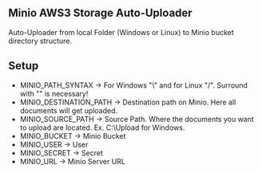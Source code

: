 ## Minio AWS3 Storage Auto-Uploader
Auto-Uploader from local Folder (Windows or Linux) to Minio bucket directory structure.

## Setup
- MINIO_PATH_SYNTAX -> For Windows "\\" and for Linux "/". Surround with "" is necessary!
- MINIO_DESTINATION_PATH -> Destination path on Minio. Here all documents will get uploaded.
- MINIO_SOURCE_PATH -> Source Path. Where the documents you want to upload are located. Ex. C:\\Upload for Windows.
- MINIO_BUCKET -> Minio Bucket 
- MINIO_USER -> User
- MINIO_SECRET -> Secret
- MINIO_URL -> Minio Server URL
